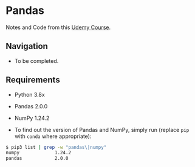 # Pandas
Notes and Code from this [Udemy Course](https://udemy.com/course/data-analysis-with-pandas/).

## Navigation

- To be completed.

## Requirements
- Python 3.8x
- Pandas 2.0.0
- NumPy 1.24.2

- To find out the version of Pandas and NumPy, simply run (replace `pip` with `conda` where appropriate):

```bash
$ pip3 list | grep -w "pandas\|numpy"
numpy             1.24.2
pandas            2.0.0
```
